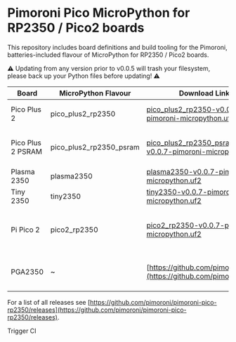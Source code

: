 # Pimoroni Pico MicroPython for RP2350 / Pico2 boards

This repository includes board definitions and build tooling for the Pimoroni,
batteries-included flavour of MicroPython for RP2350 / Pico2 boards.

:warning: Updating from any version prior to v0.0.5 will trash your filesystem, please back up your Python files before updating! :warning:

| Board | MicroPython Flavour | Download Link | Notes |
|-------|---------------------|---------------|-------|
| Pico Plus 2 | pico_plus2_rp2350 | [pico_plus2_rp2350-v0.0.7-pimoroni-micropython.uf2](https://github.com/pimoroni/pimoroni-pico-rp2350/releases/download/v0.0.7/pico_plus2_rp2350-v0.0.7-pimoroni-micropython.uf2) | Does not enable PSRAM
| Pico Plus 2 PSRAM | pico_plus2_rp2350_psram | [pico_plus2_rp2350_psram-v0.0.7-pimoroni-micropython.uf2](https://github.com/pimoroni/pimoroni-pico-rp2350/releases/download/v0.0.7/pico_plus2_rp2350_psram-v0.0.7-pimoroni-micropython.uf2) | :warning: Experimental: Enables PSRAM
| Plasma 2350 | plasma2350 | [plasma2350-v0.0.7-pimoroni-micropython.uf2](https://github.com/pimoroni/pimoroni-pico-rp2350/releases/download/v0.0.7/plasma2350-v0.0.7-pimoroni-micropython.uf2) |
| Tiny 2350 | tiny2350 | [tiny2350-v0.0.7-pimoroni-micropython.uf2](https://github.com/pimoroni/pimoroni-pico-rp2350/releases/download/v0.0.7/tiny2350-v0.0.7-pimoroni-micropython.uf2) |
| Pi Pico 2 | pico2_rp2350 | [pico2_rp2350-v0.0.7-pimoroni-micropython.uf2](https://github.com/pimoroni/pimoroni-pico-rp2350/releases/download/v0.0.7/pico2_rp2350-v0.0.7-pimoroni-micropython.uf2) | This gives you the Pimoroni Pico libs on a vanilla Pico 2
| PGA2350 | ~ | [https://github.com/pimoroni/pga/](https://github.com/pimoroni/pga/) | See the PGA repo for builds and boilerplate

For a list of all releases see [https://github.com/pimoroni/pimoroni-pico-rp2350/releases](https://github.com/pimoroni/pimoroni-pico-rp2350/releases).

Trigger CI